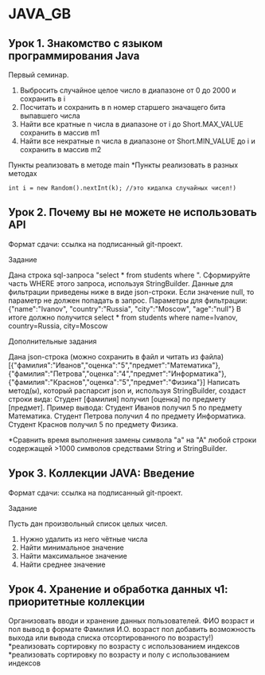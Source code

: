 # JAVA_GB

## Урок 1. Знакомство с языком программирования Java
Первый семинар.
1. Выбросить случайное целое число в диапазоне от 0 до 2000 и сохранить в i
2. Посчитать и сохранить в n номер старшего значащего бита выпавшего числа
3. Найти все кратные n числа в диапазоне от i до Short.MAX_VALUE сохранить в массив m1
4. Найти все некратные n числа в диапазоне от Short.MIN_VALUE до i и сохранить в массив m2

Пункты реализовать в методе main
*Пункты реализовать в разных методах

`int i = new Random().nextInt(k); //это кидалка случайных чисел!)`


## Урок 2. Почему вы не можете не использовать API
Формат сдачи: ссылка на подписанный git-проект.

Задание

Дана строка sql-запроса "select * from students where ". Сформируйте часть WHERE этого запроса, используя StringBuilder. Данные для фильтрации приведены ниже в виде json-строки.
Если значение null, то параметр не должен попадать в запрос.
Параметры для фильтрации: {"name":"Ivanov", "country":"Russia", "city":"Moscow", "age":"null"}
В итоге должно получится select * from students where name=Ivanov, country=Russia, city=Moscow

Дополнительные задания

Дана json-строка (можно сохранить в файл и читать из файла)
[{"фамилия":"Иванов","оценка":"5","предмет":"Математика"},{"фамилия":"Петрова","оценка":"4","предмет":"Информатика"},{"фамилия":"Краснов","оценка":"5","предмет":"Физика"}]
Написать метод(ы), который распарсит json и, используя StringBuilder, создаст строки вида: Студент [фамилия] получил [оценка] по предмету [предмет].
Пример вывода:
Студент Иванов получил 5 по предмету Математика.
Студент Петрова получил 4 по предмету Информатика.
Студент Краснов получил 5 по предмету Физика.

*Сравнить время выполнения замены символа "а" на "А" любой строки содержащей >1000 символов средствами String и StringBuilder.

## Урок 3. Коллекции JAVA: Введение
Формат сдачи: ссылка на подписанный git-проект.

Задание

Пусть дан произвольный список целых чисел.

1) Нужно удалить из него чётные числа
2) Найти минимальное значение
3) Найти максимальное значение
4) Найти среднее значение

## Урок 4. Хранение и обработка данных ч1: приоритетные коллекции

Организовать вводи и хранение данных пользователей. ФИО возраст и пол
вывод в формате Фамилия И.О. возраст пол
добавить возможность выхода или вывода списка отсортированного по возрасту!)
*реализовать сортировку по возрасту с использованием индексов
*реализовать сортировку по возрасту и полу с использованием индексов